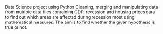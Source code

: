Data Science project using Python 
Cleaning, merging and manipulating data from multiple data files containing GDP, 
recession and housing prices data to find out which areas are affected during recession most using 
mathematical measures. The aim is to find whether the given hypothesis is true or not. 
